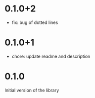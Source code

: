 # 0.1.0+2
- fix: bug of dotted lines

# 0.1.0+1
- chore: update readme and description

# 0.1.0

Initial version of the library
